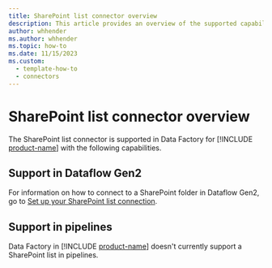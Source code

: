 ```yaml
---
title: SharePoint list connector overview
description: This article provides an overview of the supported capabilities of the SharePoint list connector.
author: whhender
ms.author: whhender
ms.topic: how-to
ms.date: 11/15/2023
ms.custom:
  - template-how-to
  - connectors
---
```


# SharePoint list connector overview

The SharePoint list connector is supported in Data Factory for [!INCLUDE [product-name](../includes/product-name.md)] with the following capabilities.


## Support in Dataflow Gen2

For information on how to connect to a SharePoint folder in Dataflow Gen2, go to [Set up your SharePoint list connection](connector-sharepoint-list.md).

## Support in pipelines

Data Factory in [!INCLUDE [product-name](../includes/product-name.md)] doesn't currently support a SharePoint list in pipelines.
